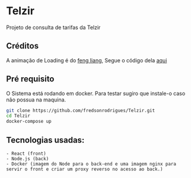 # Telzir

Projeto de consulta de tarifas da Telzir

## Créditos
A animação de Loading é do [feng liang](https://codepen.io/anhulife/), Segue o código dela [aqui](https://codepen.io/anhulife/pen/rLvap)

## Pré requisito
O Sistema está rodando em docker. Para testar sugiro que instale-o caso não possua na maquina.

```sh
git clone https://github.com/fredsonrodrigues/Telzir.git
cd Telzir
docker-compose up
```
## Tecnologias usadas:
    - React (front)
    - Node.js (back)
    - Docker (imagem do Node para o back-end e uma imagem nginx para servir o front e criar um proxy reverso no acesso ao back.)